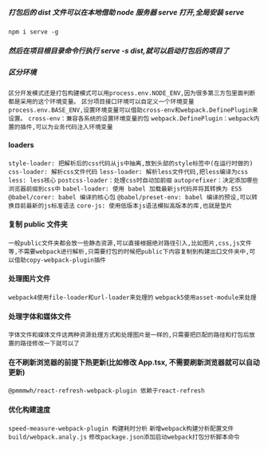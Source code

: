 ##### 打包后的 dist 文件可以在本地借助 node 服务器 serve 打开,全局安装 serve

`npm i serve -g`

##### 然后在项目根目录命令行执行 serve -s dist,就可以启动打包后的项目了

##### 区分环境

`区分开发模式还是打包构建模式可以用process.env.NODE_ENV,因为很多第三方包里面判断都是采用的这个环境变量。`
`区分项目接口环境可以自定义一个环境变量process.env.BASE_ENV,设置环境变量可以借助cross-env和webpack.DefinePlugin来设置。`
`cross-env：兼容各系统的设置环境变量的包`
`webpack.DefinePlugin：webpack内置的插件,可以为业务代码注入环境变量`

#### loaders

`style-loader: 把解析后的css代码从js中抽离,放到头部的style标签中(在运行时做的)`
`css-loader: 解析css文件代码`
`less-loader: 解析less文件代码,把less编译为css`
`less: less核心`
`postcss-loader：处理css时自动加前缀`
`autoprefixer：决定添加哪些浏览器前缀到css中`
`babel-loader: 使用 babel 加载最新js代码并将其转换为 ES5`
`@babel/corer: babel 编译的核心包`
`@babel/preset-env: babel 编译的预设,可以转换目前最新的js标准语法`
`core-js: 使用低版本js语法模拟高版本的库,也就是垫片`

#### 复制 public 文件夹

`一般public文件夹都会放一些静态资源,可以直接根据绝对路径引入,比如图片,css,js文件等,不需要webpack进行解析,只需要打包的时候把public下内容复制到构建出口文件夹中,可以借助copy-webpack-plugin插件`

#### 处理图片文件

`webpack4使用file-loader和url-loader来处理的`
`webpack5使用asset-module来处理`

#### 处理字体和媒体文件

`字体文件和媒体文件这两种资源处理方式和处理图片是一样的,只需要把匹配的路径和打包后放置的路径修改一下就可以了`

#### 在不刷新浏览器的前提下热更新(比如修改 App.tsx, 不需要刷新浏览器就可以自动更新)

`@pmmmwh/react-refresh-webpack-plugin 依赖于react-refresh`

#### 优化构建速度

`speed-measure-webpack-plugin 构建耗时分析`
`新增webpack构建分析配置文件 build/webpack.analy.js`
`修改package.json添加启动webpack打包分析脚本命令`
